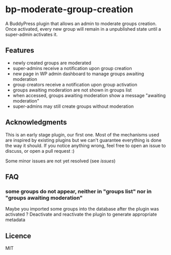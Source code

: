 # bp-moderate-group-creation
A BuddyPress plugin that allows an admin to moderate groups creation. 
Once activated, every new group will remain in a unpublished state until a super-admin activates it.

## Features

 * newly created groups are moderated
 * super-admins receive a notification upon group creation
 * new page in WP admin dashboard to manage groups awaiting moderation
 * group creators receive a notification upon group activation
 * groups awaiting moderation are not shown in groups list
 * when accessed, groups awaiting moderation show a message "awaiting moderation"
 * super-admins may still create groups without moderation
 
## Acknowledgments
This is an early stage plugin, our first one. Most of the mechanisms used are inspired by existing plugins but we can't guarantee everything is done the way it should. If you notice anything wrong, feel free to open an issue to discuss, or open a pull request :)

Some minor issues are not yet resolved (see _issues_)

## FAQ
### some groups do not appear, neither in "groups list" nor in "groups awaiting moderation"
Maybe you imported some groups into the database after the plugin was activated ? Deactivate and reactivate the plugin to generate appropriate metadata

## Licence
MIT
